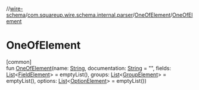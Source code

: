 //[wire-schema](../../../index.md)/[com.squareup.wire.schema.internal.parser](../index.md)/[OneOfElement](index.md)/[OneOfElement](-one-of-element.md)

# OneOfElement

[common]\
fun [OneOfElement](-one-of-element.md)(name: [String](https://kotlinlang.org/api/latest/jvm/stdlib/kotlin/-string/index.html), documentation: [String](https://kotlinlang.org/api/latest/jvm/stdlib/kotlin/-string/index.html) = "", fields: [List](https://kotlinlang.org/api/latest/jvm/stdlib/kotlin.collections/-list/index.html)&lt;[FieldElement](../-field-element/index.md)&gt; = emptyList(), groups: [List](https://kotlinlang.org/api/latest/jvm/stdlib/kotlin.collections/-list/index.html)&lt;[GroupElement](../-group-element/index.md)&gt; = emptyList(), options: [List](https://kotlinlang.org/api/latest/jvm/stdlib/kotlin.collections/-list/index.html)&lt;[OptionElement](../-option-element/index.md)&gt; = emptyList())
